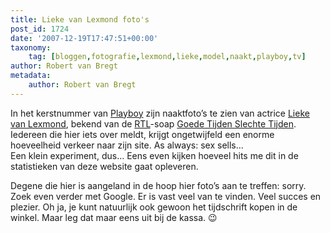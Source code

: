 ```yaml
---
title: Lieke van Lexmond foto's
post_id: 1724
date: '2007-12-19T17:47:51+00:00'
taxonomy:
    tag: [bloggen,fotografie,lexmond,lieke,model,naakt,playboy,tv]
author: Robert van Bregt
metadata:
    author: Robert van Bregt
---
```

In het kerstnummer van [Playboy](http://www.playboy.nl) zijn naaktfoto’s te zien van actrice [Lieke van Lexmond](http://www.liekevanlexmond.nl), bekend van de [RTL](http://www.rtl.nl)-soap [Goede Tijden Slechte Tijden](http://www.gtst.nl). Iedereen die hier iets over meldt, krijgt ongetwijfeld een enorme hoeveelheid verkeer naar zijn site. As always: sex sells…  
 Een klein experiment, dus… Eens even kijken hoeveel hits me dit in de statistieken van deze website gaat opleveren.

Degene die hier is aangeland in de hoop hier foto’s aan te treffen: sorry. Zoek even verder met Google. Er is vast veel van te vinden. Veel succes en plezier. Oh ja, je kunt natuurlijk ook gewoon het tijdschrift kopen in de winkel. Maar leg dat maar eens uit bij de kassa. 😉